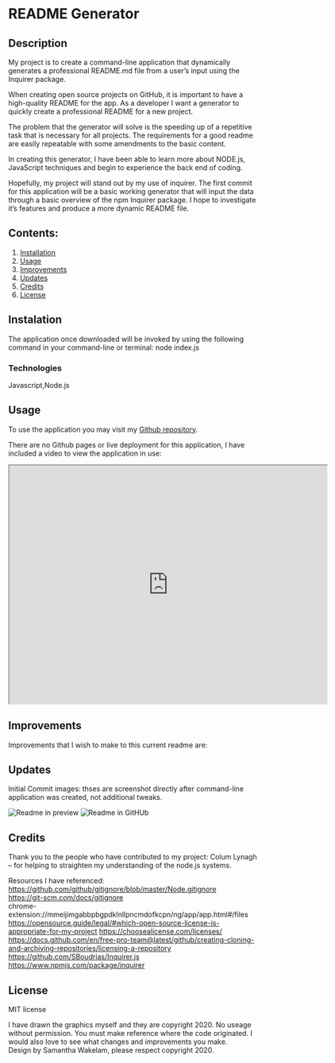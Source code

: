 

# README Generator

## Description
My project is to create a command-line application that dynamically generates a professional README.md file from a user’s input using the Inquirer package.

When creating open source projects on GitHub, it is important to have a high-quality README for the app. As a developer I want a generator to quickly create a professional README for a new project. 

The problem that the generator will solve is the speeding up of a repetitive task that is necessary for all projects. The requirements for a good readme are easily repeatable with some amendments to the basic content. 

In creating this generator, I have been able to learn more about NODE.js, JavaScript techniques and begin to experience the back end of coding. 

Hopefully, my project will stand out by my use of inquirer. The first commit for this application will be a basic working generator that will input the data through a basic overview of the npm Inquirer package. I hope to investigate it’s features and produce a more dynamic README file. 


## Contents: 
1. [Installation](#Instalation) 
2. [Usage](#Usage)
3. [Improvements](#Improvements)
4. [Updates](#Updates)
5. [Credits](#Credits)
6. [License](#License)

## Instalation
The application once downloaded will be invoked by using the following command in your command-line or terminal: node index.js

### Technologies 
Javascript,Node.js

## Usage
To use the application you may visit my [Github repository](https://github.com/Samwakelam/09_README_GENERATOR_SLW). 

There are no Github pages or live deployment for this application, I have included a video to view the application in use: 
<iframe src="https://drive.google.com/file/d/1FMzKzkD-Vf2eX0rYT6CY1hLsMNggfvsx/preview" width="640" height="480"></iframe>

## Improvements
Improvements that I wish to make to this current readme are: 

## Updates 
Initial Commit images: thses are screenshot directly after command-line application was created, not additional tweaks.

![Readme in preview](assets/README-v1.png)
![Readme in GitHUb](assets/README-v1-GH.png)
    
## Credits 
Thank you to the people who have contributed to my project: 
Colum Lynagh – for helping to straighten my understanding of the node.js systems. 

Resources I have referenced:   
https://github.com/github/gitignore/blob/master/Node.gitignore   
https://git-scm.com/docs/gitignore   
chrome-extension://mmeijimgabbpbgpdklnllpncmdofkcpn/ng/app/app.html#/files   
https://opensource.guide/legal/#which-open-source-license-is-appropriate-for-my-project
https://choosealicense.com/licenses/   
https://docs.github.com/en/free-pro-team@latest/github/creating-cloning-and-archiving-repositories/licensing-a-repository   
https://github.com/SBoudrias/Inquirer.js   
https://www.npmjs.com/package/inquirer


## License 
MIT license

I have drawn the graphics myself and they are copyright 2020. No useage without permission. 
You must make reference where the code originated. I would also love to see what changes and improvements you make.  
Design by Samantha Wakelam, please respect copyright 2020. 

